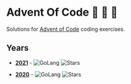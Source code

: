 # Advent Of Code 🎄 🎁 🎅

Solutions for [Advent of Code](https://adventofcode.com) coding exercises.

## Years
- [**2021**](/2021) - ![GoLang](https://img.shields.io/badge/-Elixir-4B275F?logo=elixir&logoColor=ffffff) ![Stars](https://img.shields.io/badge/stars%20⭐-12-yellow)

- [**2020**](/2020) - ![GoLang](https://img.shields.io/badge/-GoLang-00ADD8?logo=go&logoColor=ffffff) ![Stars](https://img.shields.io/badge/stars%20⭐-50-yellow) 
